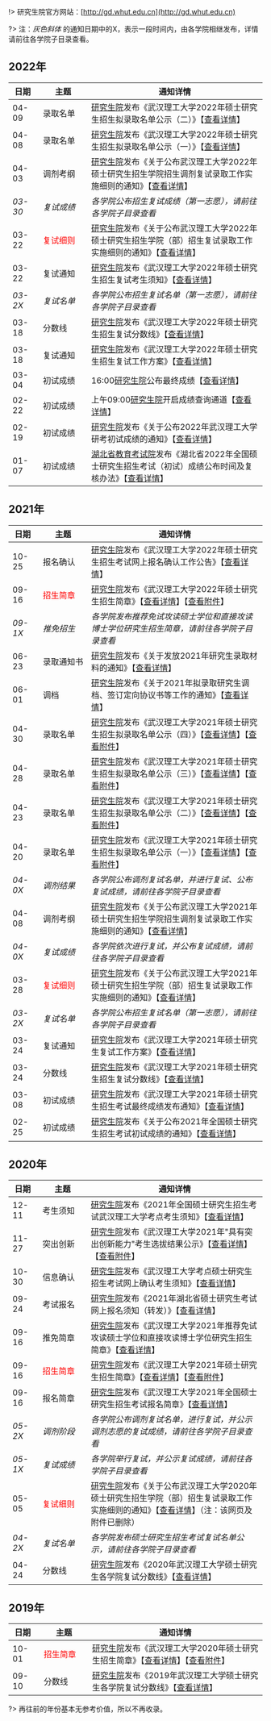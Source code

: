 !> 研究生院官方网站：[http://gd.whut.edu.cn](http://gd.whut.edu.cn)

?> 注：*灰色斜体* 的通知日期中的X，表示一段时间内，由各学院相继发布，详情请前往各学院子目录查看。

## 2022年

| <div style="width:40px">日期</div> | <div style="width:80px">主题</div> | 通知详情 |
|  ---- |----  | ----  |
| 04-09 | 录取名单 | [研究生院](http://gd.whut.edu.cn)发布《武汉理工大学2022年硕士研究生招生拟录取名单公示（二）》【[查看详情](http://gd.whut.edu.cn/zs/tzgg/202204/t20220409_524992.shtml)】|
| 04-08 | 录取名单 | [研究生院](http://gd.whut.edu.cn)发布《武汉理工大学2022年硕士研究生招生拟录取名单公示（一）》【[查看详情](http://gd.whut.edu.cn/zs/tzgg/202204/t20220408_524957.shtml)】|
| 04-03 | 调剂考纲 | [研究生院](http://gd.whut.edu.cn)发布《关于公布武汉理工大学2022年硕士研究生招生学院招生调剂复试录取工作实施细则的通知》【[查看详情](http://gd.whut.edu.cn/zs/tzgg/202204/t20220402_524484.shtml)】|
| *03-30* | *复试成绩* | *各学院公布招生复试成绩（第一志愿），请前往各学院子目录查看*|
| 03-22 | <font color=red>复试细则</font> | [研究生院](http://gd.whut.edu.cn)发布《关于公布武汉理工大学2022年硕士研究生招生学院（部）招生复试录取工作实施细则的通知》【[查看详情](http://gd.whut.edu.cn/zs/tzgg/202203/t20220322_523238.shtml)】|
| 03-22 | 复试通知 | [研究生院](http://gd.whut.edu.cn)发布《武汉理工大学2022年硕士研究生招生复试考生须知》【[查看详情](http://gd.whut.edu.cn/zs/tzgg/202203/t20220322_523167.shtml)】|
| *03-2X* | *复试名单* | *各学院公布招生复试名单（第一志愿），请前往各学院子目录查看*|
| 03-18 | 分数线 | [研究生院](http://gd.whut.edu.cn)发布《武汉理工大学2022年硕士研究生招生复试分数线》【[查看详情](http://gd.whut.edu.cn/zs/tzgg/202203/t20220318_522953.shtml)】|
| 03-18 | 复试通知 | [研究生院](http://gd.whut.edu.cn)发布《武汉理工大学2022年硕士研究生招生复试工作方案》【[查看详情](http://gd.whut.edu.cn/zs/tzgg/202203/t20220318_522954.shtml)】|
| 03-04 | 初试成绩 | 16:00[研究生院](http://gd.whut.edu.cn)公布最终成绩【[查看详情](http://gd.whut.edu.cn/zs/tzgg/202202/t20220219_520452.shtml)】|
| 02-22 | 初试成绩 | 上午09:00[研究生院](http://gd.whut.edu.cn)开启成绩查询通道【[查看详情](http://gd.whut.edu.cn/zs/tzgg/202202/t20220219_520452.shtml)】 |
| 02-19 | 初试成绩 | [研究生院](http://gd.whut.edu.cn)发布《关于公布2022年武汉理工大学研考初试成绩的通知》【[查看详情](http://gd.whut.edu.cn/zs/tzgg/202202/t20220219_520452.shtml)】 |
| 01-07 | 初试成绩 | [湖北省教育考试院](http://www.hbea.edu.cn)发布《湖北省2022年全国硕士研究生招生考试（初试）成绩公布时间及复核办法》【[查看详情](http://www.hbea.edu.cn/html/2022-01/12828.shtml)】|

## 2021年

| <div style="width:40px">日期</div> | <div style="width:80px">主题</div> | 通知详情 |
|  ---- |----  | ----  |
| 10-25 | 报名确认| [研究生院](http://gd.whut.edu.cn)发布《武汉理工大学2022年硕士研究生招生考试网上报名确认工作公告》【[查看详情](http://gd.whut.edu.cn/zs/tzgg/202110/t20211025_506160.shtml)】
| 09-16 | <font color=red>招生简章</font> | [研究生院](http://gd.whut.edu.cn)发布《武汉理工大学2022年硕士研究生招生简章》【[查看详情](https://mp.weixin.qq.com/s/I6zkIkx4oOCuZCEG5M4gAg)】【[查看附件](http://gd.whut.edu.cn/zs/zsjz/202109/t20210916_502701.shtml)】
| *09-1X* | *推免招生* | *各学院发布推荐免试攻读硕士学位和直接攻读博士学位研究生招生简章，请前往各学院子目录查看*
| 06-23 | 录取通知书 | [研究生院](http://gd.whut.edu.cn)发布《关于发放2021年研究生录取材料的通知》【[查看详情](http://gd.whut.edu.cn/zs/tzgg/202106/t20210623_497671.shtml)】
| 06-01 | 调档 | [研究生院](http://gd.whut.edu.cn)发布《关于2021年拟录取研究生调档、签订定向协议书等工作的通知》【[查看详情](http://gd.whut.edu.cn/zs/tzgg/202106/t20210601_495382.shtml)】
| 04-30 | 录取名单 | [研究生院](http://gd.whut.edu.cn)发布《武汉理工大学2021年硕士研究生招生拟录取名单公示（四）》【[查看详情](http://gd.whut.edu.cn/zs/tzgg/202104/t20210430_491996.shtml)】【[查看附件](http://gd.whut.edu.cn/zs/tzgg/202104/P020210430627159611350.pdf)】
| 04-28 | 录取名单 | [研究生院](http://gd.whut.edu.cn)发布《武汉理工大学2021年硕士研究生招生拟录取名单公示（三）》【[查看详情](http://gd.whut.edu.cn/zs/tzgg/202104/t20210428_491657.shtml)】【[查看附件](http://gd.whut.edu.cn/zs/tzgg/202104/P020210428683177295138.pdf)】
| 04-23 | 录取名单 | [研究生院](http://gd.whut.edu.cn)发布《武汉理工大学2021年硕士研究生招生拟录取名单公示（二）》【[查看详情](http://gd.whut.edu.cn/zs/tzgg/202104/t20210423_490718.shtml)】【[查看附件](http://gd.whut.edu.cn/zs/tzgg/202104/P020210423630408362156.pdf)】
| 04-20 | 录取名单 | [研究生院](http://gd.whut.edu.cn)发布《武汉理工大学2021年硕士研究生招生拟录取名单公示（一）》【[查看详情](http://gd.whut.edu.cn/zs/tzgg/202104/t20210420_490315.shtml)】【[查看附件](http://gd.whut.edu.cn/zs/tzgg/202104/P020210420762935694299.pdf)】
| *04-0X* | *调剂结果* | *各学院公布调剂复试名单，并进行复试、公布复试成绩，请前往各学院子目录查看*
| 04-08 | 调剂考纲 | [研究生院]()发布《关于公布武汉理工大学2021年硕士研究生招生学院招生调剂复试录取工作实施细则的通知》【[查看详情](http://gd.whut.edu.cn/zs/tzgg/202104/t20210408_488589.shtml)】
| *04-0X* | *复试成绩* | *各学院依次进行复试，并公布复试成绩，请前往各学院子目录查看*
| 03-28 | <font color=red>复试细则</font> | [研究生院]()发布《关于公布武汉理工大学2021年硕士研究生招生学院（部）招生复试录取工作实施细则的通知》【[查看详情](http://gd.whut.edu.cn/zs/tzgg/202103/t20210328_485785.shtml)】
| *03-2X* | *复试名单* | *各学院公布招生复试名单（第一志愿），请前往各学院子目录查看*
| 03-24 | 复试通知 | [研究生院]()发布《武汉理工大学2021年硕士研究生复试工作方案》【[查看详情](http://gd.whut.edu.cn/zs/tzgg/202103/t20210323_485090.shtml)】
| 03-24 | 分数线 | [研究生院]()发布《武汉理工大学2021年硕士研究生招生复试分数线》【[查看详情](http://gd.whut.edu.cn/zs/tzgg/202103/t20210323_485140.shtml)】
| 03-08 | 初试成绩 | [研究生院]()发布《武汉理工大学2021年硕士研究生招生考试最终成绩发布通知》【[查看详情](http://gd.whut.edu.cn/zs/tzgg/202103/t20210308_483462.shtml)】
| 02-25 | 初试成绩 | [研究生院]()发布《关于公布2021年全国硕士研究生招生考试初试成绩的通知》【[查看详情](http://gd.whut.edu.cn/zs/tzgg/202102/t20210224_482724.shtml)】

## 2020年

| <div style="width:40px">日期</div> | <div style="width:80px">主题</div> | 通知详情 |
|  ---- |----  | ----  |
| 12-11 | 考生须知 | [研究生院]()发布《2021年全国硕士研究生招生考试武汉理工大学考点考生须知》【[查看详情](http://gd.whut.edu.cn/zs/tzgg/202012/t20201211_477522.shtml)】
| 11-27 | 突出创新 | [研究生院]()发布《武汉理工大学2021年"具有突出创新能力"考生选拔结果公示》【[查看详情](http://gd.whut.edu.cn/zs/tzgg/202011/t20201127_474686.shtml)】【[查看附件](http://gd.whut.edu.cn/zs/tzgg/202011/P020201127667182507395.pdf)】
| 10-30 | 信息确认 | [研究生院]()发布《武汉理工大学考点硕士研究生招生考试网上确认考生须知》【[查看详情](http://gd.whut.edu.cn/zs/tzgg/202010/t20201030_467508.shtml)】
| 09-24 | 考试报名 | [研究生院]()发布《2021年湖北省硕士研究生考试网上报名须知（转发）》【[查看详情](http://gd.whut.edu.cn/zs/tzgg/202009/t20200924_458086.shtml)】
| 09-16 | 推免简章 | [研究生院]()发布《武汉理工大学2021年推荐免试攻读硕士学位和直接攻读博士学位研究生招生简章》【[查看详情](http://gd.whut.edu.cn/zs/tzgg/202009/t20200916_457033.shtml)】
| 09-16 | <font color=red>招生简章</font> | [研究生院]()发布《武汉理工大学2021年硕士研究生招生简章》【[查看详情](http://gd.whut.edu.cn/zs/zsjz/202009/t20200916_457035.shtml)】【[查看附件](http://gd.whut.edu.cn/zs/zsjz/202009/P020201113329895371919.pdf)】
| 09-16 | 报名简章 | [研究生院]()发布《武汉理工大学2021年全国硕士研究生招生考试报名简章》【[查看详情](http://gd.whut.edu.cn/zs/tzgg/202009/t20200916_457034.shtml)】
| *05-2X* | *调剂阶段* | *各学院公布调剂复试名单，进行复试，并公示调剂志愿的复试成绩，请前往各学院子目录查看*
| *05-1X* | *复试成绩* | *各学院举行复试，并公示复试成绩，请前往各学院子目录查看*
| 05-05 | <font color=red>复试细则</font> | [研究生院](http://gd.whut.edu.cn)发布《关于公布武汉理工大学2020年硕士研究生招生学院（部）招生复试录取工作实施细则的通知》【[查看详情](http://gd.whut.edu.cn/zs/tzgg/202005/t20200505_440534.shtml)】（注：该网页及附件已删除）
| *04-2X* | *复试名单* | *各学院发布硕士研究生招生考试复试名单公示，请前往各学院子目录查看*
| 04-24 | 分数线 | [研究生院](http://gd.whut.edu.cn)发布《2020年武汉理工大学硕士研究生各学院复试分数线》【[查看详情](http://gd.whut.edu.cn/zs/lssj/202109/t20210924_503265.shtml)】

## 2019年

| <div style="width:40px">日期</div> | <div style="width:80px">主题</div> | 通知详情 |
|  ---- |----  | ----  |
| 10-01 | <font color=red>招生简章</font> | [研究生院](http://gd.whut.edu.cn)发布《武汉理工大学2020年硕士研究生招生简章》【[查看详情](http://gd.whut.edu.cn/zs/zsjz/202007/t20200725_452738.shtml)】【[查看附件](http://gd.whut.edu.cn/zs/zsjz/202007/P020200725837439547046.pdf)】
| 09-10 | 分数线 | [研究生院](http://gd.whut.edu.cn)发布《2019年武汉理工大学硕士研究生各学院复试分数线》【[查看详情](http://gd.whut.edu.cn/zs/lssj/201909/t20190910_378510.shtml)】

?> 再往前的年份基本无参考价值，所以不再收录。